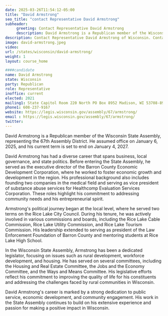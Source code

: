 ```yaml
---
date: 2025-03-26T11:54:12-05:00
title: "David Armstrong"
seo_title: "contact Representative David Armstrong"
subheader:
     greeting: Contact Representative David Armstrong
     description: David Armstrong is a Republican member of the Wisconsin State Assembly, representing the 67th Assembly District. He assumed office on January 6, 2025, and his current term is set to end on January 4, 2027.
description: Contact Representative David Armstrong of Wisconsin. Contact information for David Armstrong includes email address, phone number, and mailing address.
image: david-armstrong.jpeg
video:
url: /states/wisconsin/david-armstrong/
weight: 1
layout: course_home

####candidate
name: David Armstrong
state: Wisconsin
party: Republican
role: Representative
inoffice: current
elected: 2021
mailing1: State Capitol Room 220 North PO Box 8952 Madison, WI 53708-8952
phone1: 608-237-9167
website: https://legis.wisconsin.gov/assembly/67/armstrong/
email : https://legis.wisconsin.gov/assembly/67/armstrong/
twitter: 
---
```

David Armstrong is a Republican member of the Wisconsin State Assembly, representing the 67th Assembly District. He assumed office on January 6, 2025, and his current term is set to end on January 4, 2027.

David Armstrong has had a diverse career that spans business, local governance, and state politics. Before entering the State Assembly, he served as the executive director of the Barron County Economic Development Corporation, where he worked to foster economic growth and development in the region. His professional background also includes founding two companies in the medical field and serving as vice president of substance abuse services for Healthcomp Evaluation Services Corporation. These roles highlight his commitment to addressing community needs and his entrepreneurial spirit.

Armstrong's political journey began at the local level, where he served two terms on the Rice Lake City Council. During his tenure, he was actively involved in various commissions and boards, including the Rice Lake Cable Commission, Rice Lake Utility Commission, and Rice Lake Tourism Commission. His leadership extended to serving as president of the Law Enforcement Foundation of Barron County and mentoring students at Rice Lake High School.

In the Wisconsin State Assembly, Armstrong has been a dedicated legislator, focusing on issues such as rural development, workforce development, and housing. He has served on several committees, including the Housing and Real Estate Committee, the Jobs and the Economy Committee, and the Ways and Means Committee. His legislative efforts reflect his commitment to improving the quality of life for his constituents and addressing the challenges faced by rural communities in Wisconsin.

David Armstrong's career is marked by a strong dedication to public service, economic development, and community engagement. His work in the State Assembly continues to build on his extensive experience and passion for making a positive impact in Wisconsin.
